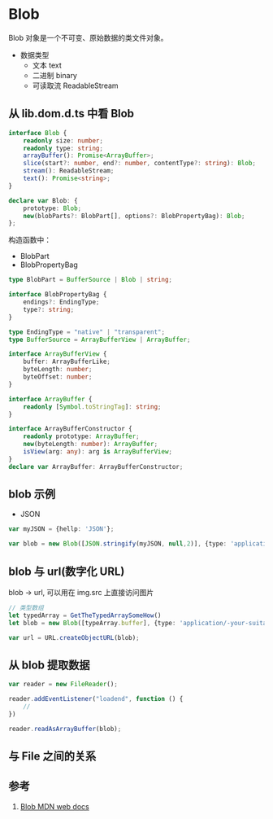 # Blob

Blob 对象是一个不可变、原始数据的类文件对象。

- 数据类型
  - 文本 text
  - 二进制 binary
  - 可读取流 ReadableStream

## 从 lib.dom.d.ts 中看 Blob

```ts
interface Blob {
    readonly size: number;
    readonly type: string;
    arrayBuffer(): Promise<ArrayBuffer>;
    slice(start?: number, end?: number, contentType?: string): Blob;
    stream(): ReadableStream;
    text(): Promise<string>;
}

declare var Blob: {
    prototype: Blob;
    new(blobParts?: BlobPart[], options?: BlobPropertyBag): Blob;
};
```

构造函数中：

- BlobPart
- BlobPropertyBag

```ts
type BlobPart = BufferSource | Blob | string;

interface BlobPropertyBag {
    endings?: EndingType;
    type?: string;
}

type EndingType = "native" | "transparent";
type BufferSource = ArrayBufferView | ArrayBuffer;

interface ArrayBufferView {
    buffer: ArrayBufferLike;
    byteLength: number;
    byteOffset: number;
}

interface ArrayBuffer {
    readonly [Symbol.toStringTag]: string;
}

interface ArrayBufferConstructor {
    readonly prototype: ArrayBuffer;
    new(byteLength: number): ArrayBuffer;
    isView(arg: any): arg is ArrayBufferView;
}
declare var ArrayBuffer: ArrayBufferConstructor;
```

## blob 示例

- JSON

```ts
var myJSON = {hellp: 'JSON'};

var blob = new Blob([JSON.stringify(myJSON, null,2)], {type: 'application/json'})
```

## blob 与 url(数字化 URL)

blob -> url, 可以用在 img.src 上直接访问图片

```ts
// 类型数组
let typedArray = GetTheTypedArraySomeHow()
let blob = new Blob([typeArray.buffer], {type: 'application/-your-suitable-type'});

var url = URL.createObjectURL(blob);
```

## 从 blob 提取数据

```ts
var reader = new FileReader();

reader.addEventListener("loadend", function () {
    // 
})

reader.readAsArrayBuffer(blob);
```

## 与 File 之间的关系

## 参考

1. [Blob MDN web docs](https://developer.mozilla.org/en-US/docs/Web/API/Blob#using_blobs)
